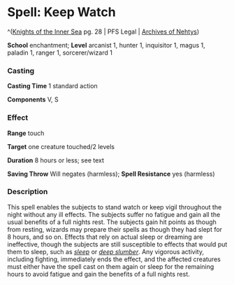 # Spell: Keep Watch

^([Knights of the Inner Sea][ss-keep-watch] pg. 28 | PFS Legal | [Archives of Nehtys][sn-keep-watch])

**School** enchantment; **Level** arcanist 1, hunter 1, inquisitor 1, magus 1, paladin 1, ranger 1, sorcerer/wizard 1

### Casting

**Casting Time** 1 standard action  

**Components** V, S

### Effect

**Range** touch  

**Target** one creature touched/2 levels  

**Duration** 8 hours or less; see text  

**Saving Throw** Will negates (harmless); **Spell Resistance** yes (harmless)

### Description

This spell enables the subjects to stand watch or keep vigil throughout the night without any ill effects. The subjects suffer no fatigue and gain all the usual benefits of a full nights rest. The subjects gain hit points as though from resting, wizards may prepare their spells as though they had slept for 8 hours, and so on. Effects that rely on actual sleep or dreaming are ineffective, though the subjects are still susceptible to effects that would put them to sleep, such as _[sleep]_ or _[deep slumber]_. Any vigorous activity, including fighting, immediately ends the effect, and the affected creatures must either have the spell cast on them again or sleep for the remaining hours to avoid fatigue and gain the benefits of a full nights rest.

[ss-keep-watch]: http://paizo.com/products/btpy8ufc
[sn-keep-watch]: http://www.archivesofnethys.com/SpellDisplay.aspx?ItemName=Keep%20Watch
[deep slumber]: http://www.archivesofnethys.com/SpellDisplay.aspx?ItemName=deep%20slumber
[sleep]: http://www.archivesofnethys.com/SpellDisplay.aspx?ItemName=sleep